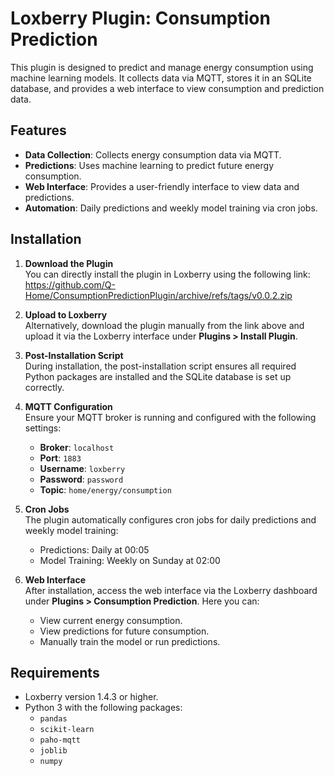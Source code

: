 # Loxberry Plugin: Consumption Prediction

This plugin is designed to predict and manage energy consumption using machine learning models. It collects data via MQTT, stores it in an SQLite database, and provides a web interface to view consumption and prediction data.

## Features
- **Data Collection**: Collects energy consumption data via MQTT.
- **Predictions**: Uses machine learning to predict future energy consumption.
- **Web Interface**: Provides a user-friendly interface to view data and predictions.
- **Automation**: Daily predictions and weekly model training via cron jobs.

## Installation

1. **Download the Plugin**  
   You can directly install the plugin in Loxberry using the following link:  
   https://github.com/Q-Home/ConsumptionPredictionPlugin/archive/refs/tags/v0.0.2.zip
   

2. **Upload to Loxberry**  
   Alternatively, download the plugin manually from the link above and upload it via the Loxberry interface under **Plugins > Install Plugin**.

3. **Post-Installation Script**  
   During installation, the post-installation script ensures all required Python packages are installed and the SQLite database is set up correctly.

4. **MQTT Configuration**  
   Ensure your MQTT broker is running and configured with the following settings:
   - **Broker**: `localhost`
   - **Port**: `1883`
   - **Username**: `loxberry`
   - **Password**: `password`
   - **Topic**: `home/energy/consumption`

5. **Cron Jobs**  
   The plugin automatically configures cron jobs for daily predictions and weekly model training:
   - Predictions: Daily at 00:05
   - Model Training: Weekly on Sunday at 02:00

6. **Web Interface**  
   After installation, access the web interface via the Loxberry dashboard under **Plugins > Consumption Prediction**. Here you can:
   - View current energy consumption.
   - View predictions for future consumption.
   - Manually train the model or run predictions.

## Requirements
- Loxberry version 1.4.3 or higher.
- Python 3 with the following packages:
  - `pandas`
  - `scikit-learn`
  - `paho-mqtt`
  - `joblib`
  - `numpy`

